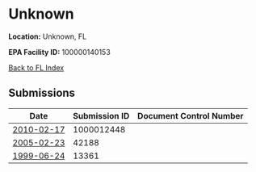 # Unknown

**Location:** Unknown, FL

**EPA Facility ID:** 100000140153

[Back to FL Index](../../index.md)

## Submissions

| Date | Submission ID | Document Control Number |
|------|--------------|-------------------------|
| [2010-02-17](submissions/1000012448.md) | 1000012448 |  |
| [2005-02-23](submissions/42188.md) | 42188 |  |
| [1999-06-24](submissions/13361.md) | 13361 |  |
